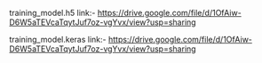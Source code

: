 training_model.h5 
link:- https://drive.google.com/file/d/1OfAiw-D6W5aTEVcaTqytJuf7oz-vgYvx/view?usp=sharing

training_model.keras 
link:- https://drive.google.com/file/d/1OfAiw-D6W5aTEVcaTqytJuf7oz-vgYvx/view?usp=sharing
